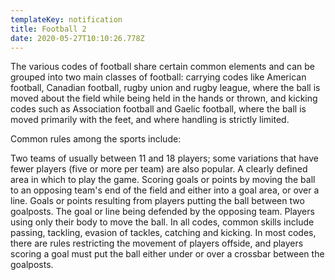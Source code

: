 ```yaml
---
templateKey: notification
title: Football 2
date: 2020-05-27T10:10:26.778Z
---
```

The various codes of football share certain common elements and can be grouped into two main classes of football: carrying codes like American football, Canadian football, rugby union and rugby league, where the ball is moved about the field while being held in the hands or thrown, and kicking codes such as Association football and Gaelic football, where the ball is moved primarily with the feet, and where handling is strictly limited.

Common rules among the sports include:

Two teams of usually between 11 and 18 players; some variations that have fewer players (five or more per team) are also popular. A clearly defined area in which to play the game.
Scoring goals or points by moving the ball to an opposing team's end of the field and either into a goal area, or over a line.
Goals or points resulting from players putting the ball between two goalposts.
The goal or line being defended by the opposing team.
Players using only their body to move the ball.
In all codes, common skills include passing, tackling, evasion of tackles, catching and kicking. In most codes, there are rules restricting the movement of players offside, and players scoring a goal must put the ball either under or over a crossbar between the goalposts.